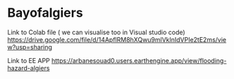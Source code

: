 # Bayofalgiers
Link to Colab file ( we can visualise too in Visual studio code)
https://drive.google.com/file/d/14ApflRM8hXQwu9mlVklnIdVPIe2tE2ms/view?usp=sharing

Link to EE APP 
https://arbanesouad0.users.earthengine.app/view/flooding-hazard-algiers
